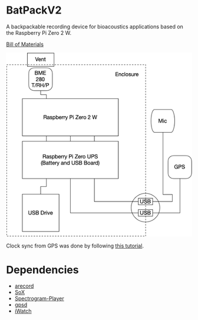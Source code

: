 # BatPackV2
A backpackable recording device for bioacoustics applications based on the Raspberry Pi Zero 2 W.

[Bill of Materials](https://docs.google.com/spreadsheets/d/1-29ktWMkRXaEbVIiZl9uFB4-5CaAfLum7sxUAPi717Q/edit?usp=sharing)

![System Diagram](https://github.com/petmar0/BatPackV2/blob/main/System%20Diagram.png?raw=true)

Clock sync from GPS was done by following [this tutorial](https://blog.networkprofile.org/gps-backed-local-ntp-server/).

# Dependencies
- [arecord](https://alsa.opensrc.org/Arecord)
- [SoX](https://sourceforge.net/projects/sox/)
- [Spectrogram-Player](https://github.com/mike-brady/Spectrogram-Player)
- [gpsd](https://gpsd.gitlab.io/gpsd/)
- [iWatch](https://iwatch.sourceforge.net/index.html)
